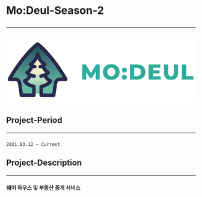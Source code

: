 # Mo:Deul-Season-2 <hr>
![Alt picture](logo/modeul-Season2-horizontal.png)
## Project-Period <hr>
    2021.03.12 ~ Current

## Project-Description <hr>

**쉐어 하우스 및 부동산 중개 서비스**